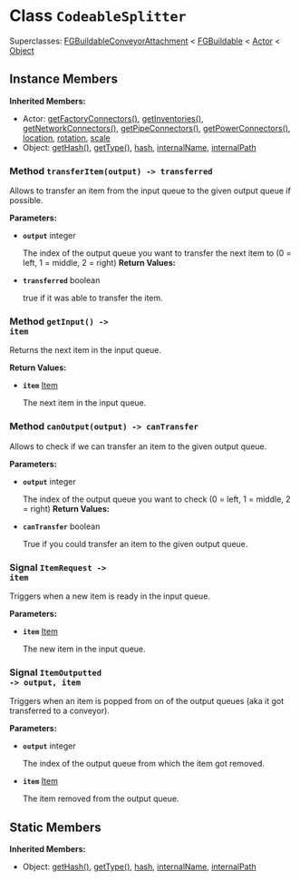 # Class <code>CodeableSplitter</code>

Superclasses: <a href="FGBuildableConveyorAttachment.md">FGBuildableConveyorAttachment</a> < <a href="FGBuildable.md">FGBuildable</a> < <a href="Actor.md">Actor</a> < <a href="Object.md">Object</a>


## Instance Members
<b>Inherited Members:</b>
- Actor: <a href="Actor.md#getFactoryConnectors">getFactoryConnectors()</a>, <a href="Actor.md#getInventories">getInventories()</a>, <a href="Actor.md#getNetworkConnectors">getNetworkConnectors()</a>, <a href="Actor.md#getPipeConnectors">getPipeConnectors()</a>, <a href="Actor.md#getPowerConnectors">getPowerConnectors()</a>, <a href="Actor.md#location">location</a>, <a href="Actor.md#rotation">rotation</a>, <a href="Actor.md#scale">scale</a>
- Object: <a href="Object.md#getHash">getHash()</a>, <a href="Object.md#getType">getType()</a>, <a href="Object.md#hash">hash</a>, <a href="Object.md#internalName">internalName</a>, <a href="Object.md#internalPath">internalPath</a>
### Method <code>transferItem(output) -> transferred</code>
Allows to transfer an item from the input queue to the given output queue if possible.

<b>Parameters:</b>

- <code><b>output</b></code> integer

  The index of the output queue you want to transfer the next item to (0 = left, 1 = middle, 2 = right)
<b>Return Values:</b>

- <code><b>transferred</b></code> boolean

  true if it was able to transfer the item.
### Method <code>getInput() -> item</code>
Returns the next item in the input queue.

<b>Return Values:</b>

- <code><b>item</b></code> <a href="../structs/Item.md">Item</a>

  The next item in the input queue.
### Method <code>canOutput(output) -> canTransfer</code>
Allows to check if we can transfer an item to the given output queue.

<b>Parameters:</b>

- <code><b>output</b></code> integer

  The index of the output queue you want to check (0 = left, 1 = middle, 2 = right)
<b>Return Values:</b>

- <code><b>canTransfer</b></code> boolean

  True if you could transfer an item to the given output queue.
### Signal <code>ItemRequest -> item</code>
Triggers when a new item is ready in the input queue.

<b>Parameters:</b>

- <code><b>item</b></code> <a href="../structs/Item.md">Item</a>

  The new item in the input queue.
### Signal <code>ItemOutputted -> output, item</code>
Triggers when an item is popped from on of the output queues (aka it got transferred to a conveyor).

<b>Parameters:</b>

- <code><b>output</b></code> integer

  The index of the output queue from which the item got removed.
- <code><b>item</b></code> <a href="../structs/Item.md">Item</a>

  The item removed from the output queue.
## Static Members
<b>Inherited Members:</b>
- Object: <a href="Object.md#getHash">getHash()</a>, <a href="Object.md#getType">getType()</a>, <a href="Object.md#hash">hash</a>, <a href="Object.md#internalName">internalName</a>, <a href="Object.md#internalPath">internalPath</a>